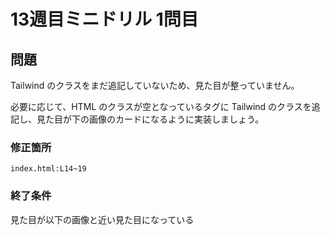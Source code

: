 # 13週目ミニドリル 1問目

## 問題
Tailwind のクラスをまだ追記していないため、見た目が整っていません。

必要に応じて、HTML のクラスが空となっているタグに Tailwind のクラスを追記し、見た目が下の画像のカードになるように実装しましょう。

### 修正箇所

`index.html:L14~19`

### 終了条件
見た目が以下の画像と近い見た目になっている
